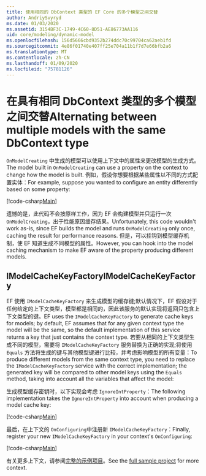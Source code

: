 ```yaml
---
title: 使用相同的 DbContext 类型的 EF Core 的多个模型之间交替
author: AndriySvyryd
ms.date: 01/03/2020
ms.assetid: 3154BF3C-1749-4C60-8D51-AE86773AA116
uid: core/modeling/dynamic-model
ms.openlocfilehash: 156d5666cbd9352b274ddc70c99704ca62aeb1fd
ms.sourcegitcommit: 4e86f01740e407ff25e704a11b1f7d7e66bfb2a6
ms.translationtype: MT
ms.contentlocale: zh-CN
ms.lasthandoff: 01/09/2020
ms.locfileid: "75781126"
---
```

# <a name="alternating-between-multiple-models-with-the-same-dbcontext-type"></a><span data-ttu-id="77bc5-102">在具有相同 DbContext 类型的多个模型之间交替</span><span class="sxs-lookup"><span data-stu-id="77bc5-102">Alternating between multiple models with the same DbContext type</span></span>

<span data-ttu-id="77bc5-103">`OnModelCreating` 中生成的模型可以使用上下文中的属性来更改模型的生成方式。</span><span class="sxs-lookup"><span data-stu-id="77bc5-103">The model built in `OnModelCreating` can use a property on the context to change how the model is built.</span></span> <span data-ttu-id="77bc5-104">例如，假设你想要根据某些属性以不同的方式配置实体：</span><span class="sxs-lookup"><span data-stu-id="77bc5-104">For example, suppose you wanted to configure an entity differently based on some property:</span></span>

[!code-csharp[Main](../../../samples/core/Modeling/DynamicModel/DynamicContext.cs?name=OnModelCreating)]

<span data-ttu-id="77bc5-105">遗憾的是，此代码不会按原样工作，因为 EF 会构建模型并只运行一次 `OnModelCreating`，出于性能原因缓存结果。</span><span class="sxs-lookup"><span data-stu-id="77bc5-105">Unfortunately, this code wouldn't work as-is, since EF builds the model and runs `OnModelCreating` only once, caching the result for performance reasons.</span></span> <span data-ttu-id="77bc5-106">但是，可以挂钩到模型缓存机制，使 EF 知道生成不同模型的属性。</span><span class="sxs-lookup"><span data-stu-id="77bc5-106">However, you can hook into the model caching mechanism to make EF aware of the property producing different models.</span></span>

## <a name="imodelcachekeyfactory"></a><span data-ttu-id="77bc5-107">IModelCacheKeyFactory</span><span class="sxs-lookup"><span data-stu-id="77bc5-107">IModelCacheKeyFactory</span></span>

<span data-ttu-id="77bc5-108">EF 使用 `IModelCacheKeyFactory` 来生成模型的缓存键;默认情况下，EF 假设对于任何给定的上下文类型，模型都是相同的，因此该服务的默认实现将返回只包含上下文类型的键。</span><span class="sxs-lookup"><span data-stu-id="77bc5-108">EF uses the `IModelCacheKeyFactory` to generate cache keys for models; by default, EF assumes that for any given context type the model will be the same, so the default implementation of this service returns a key that just contains the context type.</span></span> <span data-ttu-id="77bc5-109">若要从相同的上下文类型生成不同的模型，需要将 `IModelCacheKeyFactory` 服务替换为正确的实现;将使用 `Equals` 方法将生成的键与其他模型键进行比较，并考虑影响模型的所有变量：</span><span class="sxs-lookup"><span data-stu-id="77bc5-109">To produce different models from the same context type, you need to replace the `IModelCacheKeyFactory` service with the correct  implementation; the generated key will be compared to other model keys using the `Equals` method, taking into account all the variables that affect the model:</span></span>

<span data-ttu-id="77bc5-110">生成模型缓存密钥时，以下实现会考虑 `IgnoreIntProperty`：</span><span class="sxs-lookup"><span data-stu-id="77bc5-110">The following implementation takes the `IgnoreIntProperty` into account when producing a model cache key:</span></span>

[!code-csharp[Main](../../../samples/core/Modeling/DynamicModel/DynamicModelCacheKeyFactory.cs?name=DynamicModel)]

<span data-ttu-id="77bc5-111">最后，在上下文的 `OnConfiguring`中注册新 `IModelCacheKeyFactory`：</span><span class="sxs-lookup"><span data-stu-id="77bc5-111">Finally, register your new `IModelCacheKeyFactory` in your context's `OnConfiguring`:</span></span>

[!code-csharp[Main](../../../samples/core/Modeling/DynamicModel/DynamicContext.cs?name=OnConfiguring)]

<span data-ttu-id="77bc5-112">有关更多上下文，请参阅[完整的示例项目](https://github.com/aspnet/EntityFramework.Docs/tree/master/samples/core/Modeling/DynamicModel)。</span><span class="sxs-lookup"><span data-stu-id="77bc5-112">See the [full sample project](https://github.com/aspnet/EntityFramework.Docs/tree/master/samples/core/Modeling/DynamicModel) for more context.</span></span>
